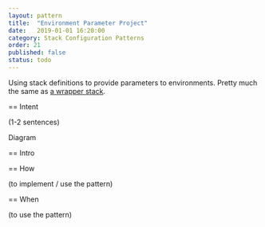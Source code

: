 ```yaml
---
layout: pattern
title:  "Environment Parameter Project"
date:   2019-01-01 16:20:00
category: Stack Configuration Patterns
order: 21
published: false
status: todo
---
```


Using stack definitions to provide parameters to environments. Pretty much the same as [a wrapper stack](/patterns/core-stack/wrapper-stack.html).

== Intent

(1-2 sentences)

Diagram

== Intro

== How

(to implement / use the pattern)

== When

(to use the pattern)
